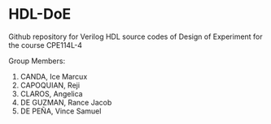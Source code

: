 # HDL-DoE
Github repository for Verilog HDL source codes of Design of Experiment for the course CPE114L-4

Group Members:

1. CANDA, Ice Marcux
2. CAPOQUIAN, Reji
3. CLAROS, Angelica
4. DE GUZMAN, Rance Jacob
5. DE PEÑA, Vince Samuel